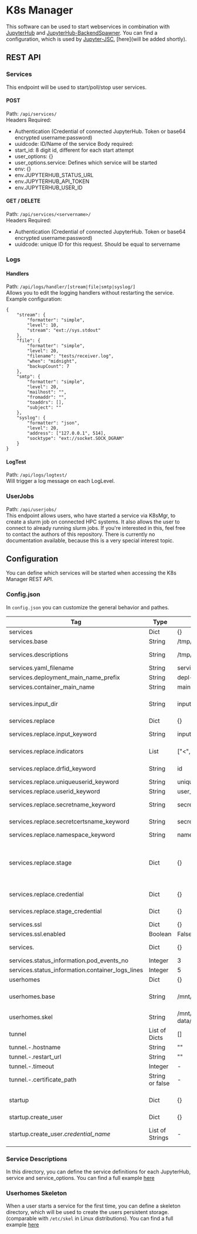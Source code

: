 # K8s Manager
This software can be used to start webservices in combination with [JupyterHub](https://github.com/jupyterhub/jupyterhub) and [JupyterHub-BackendSpawner](https://github.com/kreuzert/jupyterhub-backendspawner).
You can find a configuration, which is used by [Jupyter-JSC](https://jupyter-jsc.fz-juelich.de), [here](will be added shortly).

## REST API
### Services
This endpoint will be used to start/poll/stop user services.  
  
#### POST  
Path: `/api/services/`  
Headers Required: 
 - Authentication (Credential of connected JupyterHub. Token or base64 encrypted username:password)
 - uuidcode: ID/Name of the service
Body required:
 - start_id: 8 digit id, different for each start attempt
 - user_options: {}
 - user_options.service: Defines which service will be started
 - env: {}
 - env.JUPYTERHUB_STATUS_URL
 - env.JUPYTERHUB_API_TOKEN
 - env.JUPYTERHUB_USER_ID

#### GET / DELETE
Path: `/api/services/<servername>/`  
Headers Required: 
 - Authentication (Credential of connected JupyterHub. Token or base64 encrypted username:password)
 - uuidcode: unique ID for this request. Should be equal to servername

### Logs
#### Handlers
Path: `/api/logs/handler/[stream|file|smtp|syslog/]`  
Allows you to edit the logging handlers without restarting the service. Example configuration:  
```
{
    "stream": {
        "formatter": "simple",
        "level": 10,
        "stream": "ext://sys.stdout"
    },
    "file": {
        "formatter": "simple",
        "level": 20,
        "filename": "tests/receiver.log",
        "when": "midnight",
        "backupCount": 7
    },
    "smtp": {
        "formatter": "simple",
        "level": 20,
        "mailhost": "",
        "fromaddr": "",
        "toaddrs": [],
        "subject": ""
    },
    "syslog": {
        "formatter": "json",
        "level": 20,
        "address": ["127.0.0.1", 514],
        "socktype": "ext://socket.SOCK_DGRAM"
    }
}
```

#### LogTest
Path: `/api/logs/logtest/`  
Will trigger a log message on each LogLevel.

### UserJobs
Path: `/api/userjobs/`  
This endpoint allows users, who have started a service via K8sMgr, to create a slurm job on connected HPC systems. It also allows the user to connect to already running slurm jobs. If you're interested in this, feel free to contact the authors of this repository. There is currently no documentation available, because this is a very special interest topic.  

## Configuration
You can define which services will be started when accessing the K8s Manager REST API.

### Config.json

In `config.json` you can customize the general behavior and pathes.

| Tag | Type | Default | Description |
| ------ | ------ | ------ | ------ |
| services | Dict | {} | Base configuration for supported services |
| services.base | String | /tmp/services/services | K8sMgr will store the service descriptions for each started service here |
| services.descriptions | String | /tmp/services/descriptions | this is the folder where the service descriptions / definitions are stored. Subdirs: .../services_descriptions/<jhub_credential>/<service_type>/<service_option>/service.yaml | 
| services.yaml_filename | String | service.yaml | you can change the name for the service.yaml file |
| services.deployment_main_name_prefix | String | depl- | will be added to each deployment (each deployment must begin with a character) | 
| services.container_main_name | String | main | This container in the users pod will be used to check the status of the JupyterLab |
| services.input_dir | String | input | name of the directory in .../services_descriptions/<jhub_credential>/<service_type>/<service_option>/ to store files. Will be zipped to .tar.gz file, which you can unzip in start progress. |
| services.replace | Dict | {} | replacements in service.yaml template file |
| services.replace.input_keyword | String | input | input directory is zipped to tar.gz file and then base64 encoded. You can define the keyword in service.yaml |
| services.replace.indicators | List | ["<",">"] |indicators to look for replaces. e.g. default: <input> can be changed to ?!!?mYinPut!??! with indicators: ["?!!?", "!??!"] and input_keyword: "mYinPut" |
| services.replace.drfid_keyword | String | id | id is the unique name of the JupyterLab. Read from POST request header ( "uuidcode" ). Or created during JupyterLab creation in k8smgr. |
| services.replace.uniqueuserid_keyword | String | unique_user_id | jhub credential and user id combined with `_` :  f"{jhub_credential}_{jhub_user_id}"
| services.replace.userid_keyword | String | user_id | <user_id> will be replaced with the users jupyterhub user.id |
| services.replace.secretname_keyword | String | secret_name | K8sMgr will create a secret for each JupyterLab, containing all environments variables. You have to add it in service.yaml with this keyword. |
| services.replace.secretcertsname_keyword | String | secret_certs_name | If you want to use ssl, your certificates will be stored an extra secret (by k8smgr). You have to add it in volumes, to be able to read the certificates. |
| services.replace.namespace_keyword | String | namespace | Where to create the Kubernetes Resources |
| services.replace.stage | Dict | {} | You can give your K8sMgr an environment variable STAGE. e.g. STAGE="production" for your production cluster and STAGE="staging" for staging cluster. You can now use the same service.yaml template for both clusters. In this section you can replace keywords different values (e.g. each cluster (production/staging) uses a different nfs server). IMPORTANT: "nfs" is not a specific buzzword here, you can use any key. K8sMgr will look for every key you've defined within this dict. |
| services.replace.credential | Dict | {} | Same as services.replace.stage above. Different jupyterhub credential might use different variables. |
| services.replace.stage_credential | Dict | {} | Same as services.replace.stage/credential above. Different jupyterhub credential might use different variables for different stages. |
| services.ssl | Dict | {} | enable certificates and configure their options. |
| services.ssl.enabled | Boolean | False | Activate certificates for services |
| services. | Dict | {} | number of lines you want to return to JupyterHub if something fails (will be shown to the user) |
| services.status_information.pod_events_no | Integer | 3 | see services.services.status_information |
| services.status_information.container_logs_lines | Integer | 5 | see services.status_information |
| userhomes | Dict | {} | where to store persistent data for each user |
| userhomes.base | String | /mnt/userhomes | this is the base directory. K8sMgr will create /mnt/userhomes/<jhub_credential>/<user_id> this directory and you're able to mount it into the users pod. |
| userhomes.skel | String | /mnt/shared-data/git_config/userhome_skel | files in here will be copied to /mnt/userhomes/<jhub_credential>/<user_id> (only when creating the directory for the first time) |
| tunnel | List of Dicts | [] | When you restart K8sMgr, you have to inform all connected JupyterHubs. You'll receive a token for this from the JupyterHub admin. |
| tunnel.-.hostname | String | "" | Hostname of your K8sMgr, as it is defined in the connected JupyterHub |
| tunnel.-.restart_url | String | "" | API Endpoint of the connected JupyterHub to handle a K8sMgr restart | 
| tunnel.-.timeout | Integer | - | Timeout for request to services.tunnel.-.restart_url |
| tunnel.-.certificate_path | String or false | - | If needed, certificate_path of the ca |
| startup | Dict | {} | You can use this feature to create users in the database automatically during startup. Required env variables in this example: JUPYTERHUB_USER_PASS=<password> (<jhub_credential_in_capslock>_USER_PASS=...) |
| startup.create_user | Dict | {} | - |
| startup.create_user._credential\_name_ | List of Strings | - | available groups: "access_to_webservice" : allows you to start/stop Jupyterlabs. "access_to_logging": allows the JupyterHub to update the k8smgr logging configuraiton (You can do it manually at your Django Admin Endpoint) |

### Service Descriptions
In this directory, you can define the service definitions for each JupyterHub, service and service_options. You can find a full example [here](...)

### Userhomes Skeleton
When a user starts a service for the first time, you can define a skeleton directory, which will be used to create the users persistent storage. (comparable with `/etc/skel` in Linux distributions). You can find a full example [here](...)
